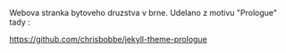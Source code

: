Webova stranka bytoveho druzstva v brne. Udelano z motivu "Prologue" tady :

https://github.com/chrisbobbe/jekyll-theme-prologue
